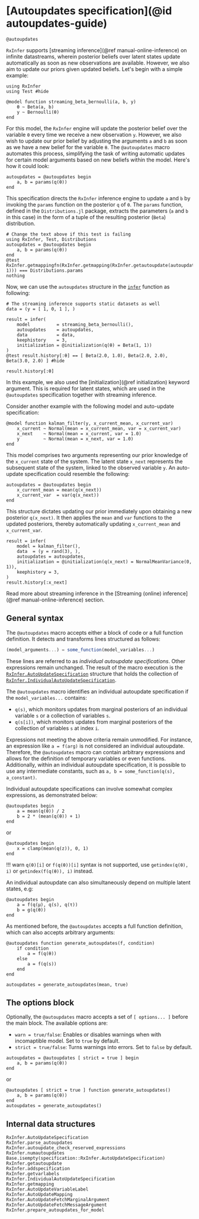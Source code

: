 # [Autoupdates specification](@id autoupdates-guide)

```@docs
@autoupdates
```

`RxInfer` supports [streaming inference](@ref manual-online-inference) on infinite datastreams, wherein posterior beliefs over latent states update automatically as soon as new observations are available. However, we also aim to update our priors given updated beliefs. Let's begin with a simple example:
```@example autoupdates-examples
using RxInfer
using Test #hide

@model function streaming_beta_bernoulli(a, b, y)
    θ ~ Beta(a, b)
    y ~ Bernoulli(θ)
end
```
For this model, the `RxInfer` engine will update the posterior belief over the variable `θ` every time we receive a new observation `y`. However, we also wish to update our prior belief by adjusting the arguments `a` and `b` as soon as we have a new belief for the variable `θ`. The `@autoupdates` macro automates this process, simplifying the task of writing automatic updates for certain model arguments based on new beliefs within the model. Here's how it could look:
```@example autoupdates-examples
autoupdates = @autoupdates begin 
    a, b = params(q(θ))
end
```
This specification directs the `RxInfer` inference engine to update `a` and `b` by invoking the `params` function on the posterior `q` of `θ`. The `params` function, defined in the `Distributions.jl` package, extracts the parameters (`a` and `b` in this case) in the form of a tuple of the resulting posterior (`Beta`) distribution.
```@eval
# Change the text above if this test is failing
using RxInfer, Test, Distributions
autoupdates = @autoupdates begin 
    a, b = params(q(θ))
end
@test RxInfer.getmappingfn(RxInfer.getmapping(RxInfer.getautoupdate(autoupdates, 1))) === Distributions.params
nothing
```

Now, we can use the `autoupdates` structure in the [`infer`](@ref) function as following:
```@example autoupdates-examples
# The streaming inference supports static datasets as well
data = (y = [ 1, 0, 1 ], )

result = infer(
    model          = streaming_beta_bernoulli(),
    autoupdates    = autoupdates,
    data           = data,
    keephistory    = 3,
    initialization = @initialization(q(θ) = Beta(1, 1))
)
@test result.history[:θ] == [ Beta(2.0, 1.0), Beta(2.0, 2.0), Beta(3.0, 2.0) ] #hide

result.history[:θ]
```
In this example, we also used the [initialization](@ref initialization) keyword argument. 
This is required for latent states, which are used in the `@autoupdates` specification together with streaming inference.

Consider another example with the following model and auto-update specification:

```@example autoupdates-examples
@model function kalman_filter(y, x_current_mean, x_current_var)
    x_current ~ Normal(mean = x_current_mean, var = x_current_var)
    x_next    ~ Normal(mean = x_current, var = 1.0)
    y         ~ Normal(mean = x_next, var = 1.0)
end
```

This model comprises two arguments representing our prior knowledge of the `x_current` state of the system. 
The latent state `x_next` represents the subsequent state of the system, linked to the observed variable `y`. 
An auto-update specification could resemble the following:
```@example autoupdates-examples
autoupdates = @autoupdates begin
    x_current_mean = mean(q(x_next))
    x_current_var  = var(q(x_next))
end
```
This structure dictates updating our prior immediately upon obtaining a new posterior `q(x_next)`. 
It then applies the `mean` and `var` functions to the updated posteriors, thereby automatically updating `x_current_mean` and `x_current_var`.

```@example autoupdates-examples
result = infer(
    model = kalman_filter(),
    data  = (y = rand(3), ),
    autoupdates = autoupdates,
    initialization = @initialization(q(x_next) = NormalMeanVariance(0, 1)),
    keephistory = 3,
)
result.history[:x_next]
```

Read more about streaming inference in the [Streaming (online) inference](@ref manual-online-inference) section.

## General syntax

The `@autoupdates` macro accepts either a block of code or a full function definition. It detects and transforms lines structured as follows:
```julia
(model_arguments...) = some_function(model_variables...)
```
These lines are referred to as _individual autoupdate specifications_. Other expressions remain unchanged. 
The result of the macro execution is the [`RxInfer.AutoUpdateSpecification`](@ref) structure that holds the collection 
of [`RxInfer.IndividualAutoUpdateSpecification`](@ref).

The `@autoupdates` macro identifies an individual autoupdate specification if the `model_variables...` contains:
- `q(s)`, which monitors updates from marginal posteriors of an individual variable `s` or a collection of variables `s`.
- `q(s[i])`, which monitors updates from marginal posteriors of the collection of variables `s` at index `i`.

Expressions not meeting the above criteria remain unmodified. For instance, an expression like `a = f(arg)` is not considered an individual autoupdate. Therefore, the `@autoupdates` macro can contain arbitrary expressions and allows for the definition of temporary variables or even functions. Additionally, within an individual autoupdate specification, it is possible to use any intermediate constants, such as `a, b = some_function(q(s), a_constant)`.

Individual autoupdate specifications can involve somewhat complex expressions, as demonstrated below:
```@example autoupdates-examples
@autoupdates begin 
    a = mean(q(θ)) / 2
    b = 2 * (mean(q(θ)) + 1)
end
```
or
```@example autoupdates-examples
@autoupdates begin 
    x = clamp(mean(q(z)), 0, 1)
end
```

!!! warn 
    `q(θ)[i]` or `f(q(θ))[i]` syntax is not supported, use `getindex(q(θ), i)` or `getindex(f(q(θ)), i)` instead.

An individual autoupdate can also simultaneously depend on multiple latent states, e.g:
```@example autoupdates-examples
@autoupdates begin 
    a = f(q(μ), q(s), q(τ))
    b = g(q(θ))
end
```

As mentioned before, the `@autoupdates` accepts a full function definition, which can also accepts arbitrary arguments:
```@example autoupdates-examples
@autoupdates function generate_autoupdates(f, condition)
    if condition 
        a = f(q(θ))
    else
        a = f(q(s))
    end
end

autoupdates = generate_autoupdates(mean, true)
```

## The options block

Optionally, the `@autoupdates` macro accepts a set of `[ options... ]` before the main block. The available options are:
- `warn = true/false`: Enables or disables warnings when with incomaptible model. Set to `true` by default.
- `strict = true/false`: Turns warnings into errors. Set to `false` by default.

```@example autoupdates-examples
autoupdates = @autoupdates [ strict = true ] begin 
    a, b = params(q(θ))
end
```
or 
```@example autoupdates-examples
@autoupdates [ strict = true ] function generate_autoupdates()
    a, b = params(q(θ))
end
autoupdates = generate_autoupdates()
```


## Internal data structures

```@docs
RxInfer.AutoUpdateSpecification
RxInfer.parse_autoupdates
RxInfer.autoupdate_check_reserved_expressions
RxInfer.numautoupdates
Base.isempty(specification::RxInfer.AutoUpdateSpecification)
RxInfer.getautoupdate
RxInfer.addspecification
RxInfer.getvarlabels
RxInfer.IndividualAutoUpdateSpecification
RxInfer.getmapping
RxInfer.AutoUpdateVariableLabel
RxInfer.AutoUpdateMapping
RxInfer.AutoUpdateFetchMarginalArgument
RxInfer.AutoUpdateFetchMessageArgument
RxInfer.prepare_autoupdates_for_model
```